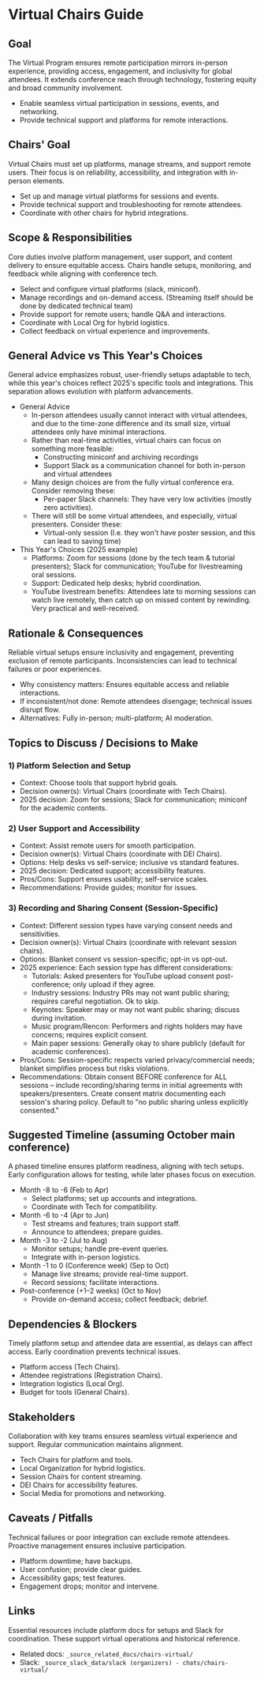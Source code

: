 # Virtual Chairs Guide

## Goal
The Virtual Program ensures remote participation mirrors in-person experience, providing access, engagement, and inclusivity for global attendees. It extends conference reach through technology, fostering equity and broad community involvement.

- Enable seamless virtual participation in sessions, events, and networking.
- Provide technical support and platforms for remote interactions.

## Chairs' Goal
Virtual Chairs must set up platforms, manage streams, and support remote users. Their focus is on reliability, accessibility, and integration with in-person elements.

- Set up and manage virtual platforms for sessions and events.
- Provide technical support and troubleshooting for remote attendees.
- Coordinate with other chairs for hybrid integrations.

## Scope & Responsibilities
Core duties involve platform management, user support, and content delivery to ensure equitable access. Chairs handle setups, monitoring, and feedback while aligning with conference tech.

- Select and configure virtual platforms (slack, miniconf).
- Manage recordings and on-demand access. (Streaming itself should be done by dedicated technical team)
- Provide support for remote users; handle Q&A and interactions.
- Coordinate with Local Org for hybrid logistics.
- Collect feedback on virtual experience and improvements.

## General Advice vs This Year's Choices
General advice emphasizes robust, user-friendly setups adaptable to tech, while this year's choices reflect 2025's specific tools and integrations. This separation allows evolution with platform advancements.

- General Advice
  - In-person attendees usually cannot interact with virtual attendees, and due to the time-zone difference and its small size, virtual attendees only have minimal interactions. 
  - Rather than real-time activities, virtual chairs can focus on something more feasible:
    - Constructing miniconf and archiving recordings
    - Support Slack as a communication channel for both in-person and virtual attendees
  - Many design choices are from the fully virtual conference era. Consider removing these:
    - Per-paper Slack channels: They have very low activities (mostly zero activities).
  - There will still be some virtual attendees, and especially, virtual presenters. Consider these:
    - Virtual-only session (I.e. they won't have poster session, and this can lead to saving time)
- This Year's Choices (2025 example)
  - Platforms: Zoom for sessions (done by the tech team & tutorial presenters); Slack for communication; YouTube for livestreaming oral sessions.
  - Support: Dedicated help desks; hybrid coordination.
  - YouTube livestream benefits: Attendees late to morning sessions can watch live remotely, then catch up on missed content by rewinding. Very practical and well-received.

## Rationale & Consequences
Reliable virtual setups ensure inclusivity and engagement, preventing exclusion of remote participants. Inconsistencies can lead to technical failures or poor experiences.

- Why consistency matters: Ensures equitable access and reliable interactions.
- If inconsistent/not done: Remote attendees disengage; technical issues disrupt flow.
- Alternatives: Fully in-person; multi-platform; AI moderation.

## Topics to Discuss / Decisions to Make

### 1) Platform Selection and Setup
- Context: Choose tools that support hybrid goals.
- Decision owner(s): Virtual Chairs (coordinate with Tech Chairs).
- 2025 decision: Zoom for sessions; Slack for communication; miniconf for the academic contents.

### 2) User Support and Accessibility
- Context: Assist remote users for smooth participation.
- Decision owner(s): Virtual Chairs (coordinate with DEI Chairs).
- Options: Help desks vs self-service; inclusive vs standard features.
- 2025 decision: Dedicated support; accessibility features.
- Pros/Cons: Support ensures usability; self-service scales.
- Recommendations: Provide guides; monitor for issues.

### 3) Recording and Sharing Consent (Session-Specific)
- Context: Different session types have varying consent needs and sensitivities.
- Decision owner(s): Virtual Chairs (coordinate with relevant session chairs).
- Options: Blanket consent vs session-specific; opt-in vs opt-out.
- 2025 experience: Each session type has different considerations:
  - Tutorials: Asked presenters for YouTube upload consent post-conference; only upload if they agree.
  - Industry sessions: Industry PRs may not want public sharing; requires careful negotiation. Ok to skip.
  - Keynotes: Speaker may or may not want public sharing; discuss during invitation.
  - Music program/Rencon: Performers and rights holders may have concerns; requires explicit consent.
  - Main paper sessions: Generally okay to share publicly (default for academic conferences).
- Pros/Cons: Session-specific respects varied privacy/commercial needs; blanket simplifies process but risks violations.
- Recommendations: Obtain consent BEFORE conference for ALL sessions – include recording/sharing terms in initial agreements with speakers/presenters. Create consent matrix documenting each session's sharing policy. Default to "no public sharing unless explicitly consented."


## Suggested Timeline (assuming October main conference)
A phased timeline ensures platform readiness, aligning with tech setups. Early configuration allows for testing, while later phases focus on execution.

- Month -8 to -6 (Feb to Apr)
  - Select platforms; set up accounts and integrations.
  - Coordinate with Tech for compatibility.
- Month -6 to -4 (Apr to Jun)
  - Test streams and features; train support staff.
  - Announce to attendees; prepare guides.
- Month -3 to -2 (Jul to Aug)
  - Monitor setups; handle pre-event queries.
  - Integrate with in-person logistics.
- Month -1 to 0 (Conference week) (Sep to Oct)
  - Manage live streams; provide real-time support.
  - Record sessions; facilitate interactions.
- Post-conference (+1–2 weeks) (Oct to Nov)
  - Provide on-demand access; collect feedback; debrief.

## Dependencies & Blockers
Timely platform setup and attendee data are essential, as delays can affect access. Early coordination prevents technical issues.

- Platform access (Tech Chairs).
- Attendee registrations (Registration Chairs).
- Integration logistics (Local Org).
- Budget for tools (General Chairs).

## Stakeholders
Collaboration with key teams ensures seamless virtual experience and support. Regular communication maintains alignment.

- Tech Chairs for platform and tools.
- Local Organization for hybrid logistics.
- Session Chairs for content streaming.
- DEI Chairs for accessibility features.
- Social Media for promotions and networking.

## Caveats / Pitfalls
Technical failures or poor integration can exclude remote attendees. Proactive management ensures inclusive participation.

- Platform downtime; have backups.
- User confusion; provide clear guides.
- Accessibility gaps; test features.
- Engagement drops; monitor and intervene.

## Links
Essential resources include platform docs for setups and Slack for coordination. These support virtual operations and historical reference.

- Related docs: `_source_related_docs/chairs-virtual/`
- Slack: `_source_slack_data/slack (organizers) - chats/chairs-virtual/`

